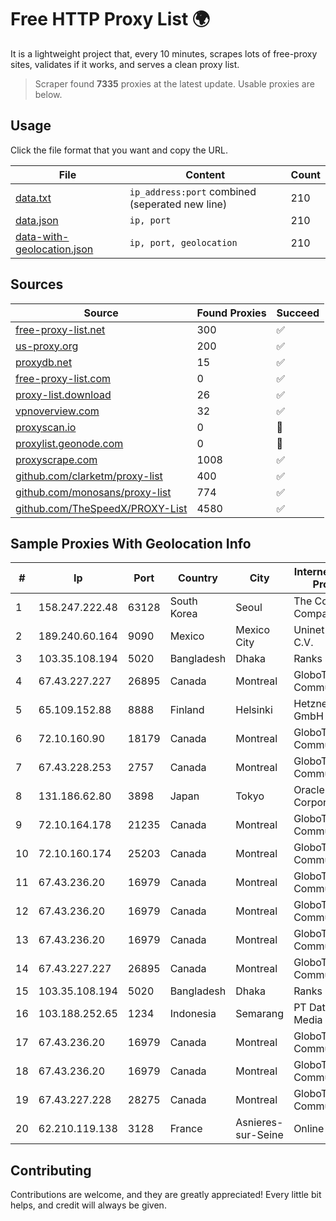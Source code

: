 
# Free HTTP Proxy List 🌍

It is a lightweight project that, every 10 minutes, scrapes lots of free-proxy sites, validates if it works, and serves a clean proxy list.


> Scraper found **7335** proxies at the latest update. Usable proxies are below.

## Usage

Click the file format that you want and copy the URL.


|File|Content|Count|
|----|-------|-----|
|[data.txt](https://raw.githubusercontent.com/themiralay/Proxy-List-World/master/data.txt)|`ip_address:port` combined (seperated new line)|210|
|[data.json](https://raw.githubusercontent.com/themiralay/Proxy-List-World/master/data.json)|`ip, port`|210|
|[data-with-geolocation.json](https://raw.githubusercontent.com/themiralay/Proxy-List-World/master/data-with-geolocation.json)|`ip, port, geolocation`|210|

## Sources

|Source|Found Proxies|Succeed|
|------|-------------|-------|
|[free-proxy-list.net](https://free-proxy-list.net)|300|✅|
|[us-proxy.org](https://www.us-proxy.org)|200|✅|
|[proxydb.net](http://proxydb.net)|15|✅|
|[free-proxy-list.com](https://free-proxy-list.com/?page=&port=&type%5B%5D=http&type%5B%5D=https&up_time=0&search=Search)|0|✅|
|[proxy-list.download](https://www.proxy-list.download/HTTP)|26|✅|
|[vpnoverview.com](https://vpnoverview.com/privacy/anonymous-browsing/free-proxy-servers)|32|✅|
|[proxyscan.io](https://www.proxyscan.io)|0|🚫|
|[proxylist.geonode.com](https://proxylist.geonode.com/api/proxy-list?limit=300&page=1&sort_by=lastChecked&sort_type=desc&protocols=http,https)|0|🚫|
|[proxyscrape.com](https://api.proxyscrape.com/v2/?request=displayproxies&protocol=http&timeout=10000&country=all&ssl=all&anonymity=all)|1008|✅|
|[github.com/clarketm/proxy-list](https://raw.githubusercontent.com/clarketm/proxy-list/master/proxy-list-raw.txt)|400|✅|
|[github.com/monosans/proxy-list](https://raw.githubusercontent.com/monosans/proxy-list/main/proxies/http.txt)|774|✅|
|[github.com/TheSpeedX/PROXY-List](https://raw.githubusercontent.com/TheSpeedX/PROXY-List/master/http.txt)|4580|✅|


## Sample Proxies With Geolocation Info

|#|Ip|Port|Country|City|Internet Service Provider|
|-|--|----|-------|----|-------------------------|
|1|158.247.222.48|63128|South Korea|Seoul|The Constant Company, LLC|
|2|189.240.60.164|9090|Mexico|Mexico City|Uninet S.A. de C.V.|
|3|103.35.108.194|5020|Bangladesh|Dhaka|Ranks ITT|
|4|67.43.227.227|26895|Canada|Montreal|GloboTech Communications|
|5|65.109.152.88|8888|Finland|Helsinki|Hetzner Online GmbH|
|6|72.10.160.90|18179|Canada|Montreal|GloboTech Communications|
|7|67.43.228.253|2757|Canada|Montreal|GloboTech Communications|
|8|131.186.62.80|3898|Japan|Tokyo|Oracle Corporation|
|9|72.10.164.178|21235|Canada|Montreal|GloboTech Communications|
|10|72.10.160.174|25203|Canada|Montreal|GloboTech Communications|
|11|67.43.236.20|16979|Canada|Montreal|GloboTech Communications|
|12|67.43.236.20|16979|Canada|Montreal|GloboTech Communications|
|13|67.43.236.20|16979|Canada|Montreal|GloboTech Communications|
|14|67.43.227.227|26895|Canada|Montreal|GloboTech Communications|
|15|103.35.108.194|5020|Bangladesh|Dhaka|Ranks ITT|
|16|103.188.252.65|1234|Indonesia|Semarang|PT Data Lintas Media Indonesia|
|17|67.43.236.20|16979|Canada|Montreal|GloboTech Communications|
|18|67.43.236.20|16979|Canada|Montreal|GloboTech Communications|
|19|67.43.227.228|28275|Canada|Montreal|GloboTech Communications|
|20|62.210.119.138|3128|France|Asnieres-sur-Seine|Online S.A.S.|



## Contributing

Contributions are welcome, and they are greatly appreciated! Every
little bit helps, and credit will always be given.

